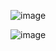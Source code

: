 

![image](https://github.com/user-attachments/assets/cb02128d-b4b4-4f88-8f7c-b63c476b8130)




![image](https://github.com/user-attachments/assets/fa0d8d96-e4b2-4f85-bd0a-a6fc9f88652b)
